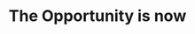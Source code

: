 ---
title: 'The Opportunity is now'
pubDate: "2025-08-22"
thumbnail: 
  url: 'https://www.elespectador.com/resizer/v2/P25FTEGVJJAB5BCJIXN7PCC4G4.jpg?auth=9a315c6d81f4c87a4289bfe6e0dc2bfe971efff38b90c8e0170d1d278edea33c&width=920&height=613&smart=true&quality=70'
  alt: 'Padre Isaias Guerrero en el ISPA'
tags: ['blog']
summary: 'Not everything is invented, recognize your present that was someone else future, and think, what do I have that people 20 years ago did not? Do that'
---